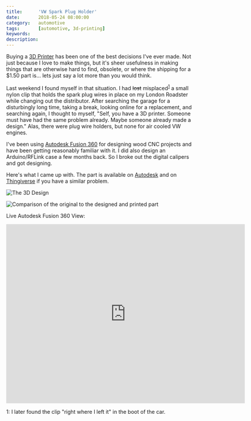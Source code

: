 ```yaml
---
title: 		'VW Spark Plug Holder'
date: 		2018-05-24 08:00:00
category:   automotive
tags: 		[automotive, 3d-printing]
keywords:
description:
---
```

Buying a [3D Printer][ultimaker] has been one of the best decisions I've ever made. Not just because I love to make things, but it's sheer usefulness in making things that are otherwise hard to find, obsolete, or where the shipping for a $1.50 part is... lets just say a lot more than you would think.


Last weekend I found myself in that situation. I had ~~lost~~ misplaced<sup>[1](#misplaced)</sup> a small nylon clip that holds the spark plug wires in place on my London Roadster while changing out the distributor. After searching the garage for a disturbingly long time, taking a break, looking online for a replacement, and searching again, I thought to myself, "Self, you have a 3D printer. Someone must have had the same problem already. Maybe someone already made a design." Alas, there were plug wire holders, but none for air cooled VW engines.

I've been using [Autodesk Fusion 360][fusion360] for designing wood CNC projects and have been getting reasonably familiar with it. I did also design an Arduino/RFLink case a few months back. So I broke out the digital calipers and got designing.

Here's what I came up with. The part is available on [Autodesk][f360vwplug] and on [Thingiverse][tversevwplug] if you have a similar problem.

![The 3D Design]( {{"/random/vwplug-stl.jpg"|prepend:site.assetsurl}})

![Comparison of the original to the designed and printed part]( {{"/random/vwplug-comparison.jpg"|prepend:site.assetsurl}})

Live Autodesk Fusion 360 View:
<iframe src="https://myhub.autodesk360.com/ue28706c8/shares/public/SH7f1edQT22b515c761e82476543a8c03fe0?mode=embed" width="640" height="480" allowfullscreen="true" webkitallowfullscreen="true" mozallowfullscreen="true"  frameborder="0"></iframe>

<a name="misplaced">1</a>: I later found the clip "right where I left it" in the boot of the car.

 [ultimaker]: https://ultimaker.com
 [fusion360]: https://www.autodesk.com/products/fusion-360/overview
 [f360vwplug]: https://a360.co/2xidj99
 [tversevwplug]: https://www.thingiverse.com/thing:2926087